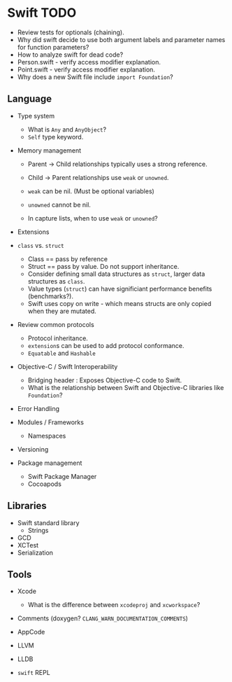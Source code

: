 # Swift TODO

* Review tests for optionals (chaining).
* Why did swift decide to use both argument labels and parameter names for function parameters?
* How to analyze swift for dead code?
* Person.swift - verify access modifier explanation.
* Point.swift - verify access modifier explanation.
* Why does a new Swift file include `import Foundation`?


## Language

* Type system
    * What is `Any` and `AnyObject`?
    * `Self` type keyword.

* Memory management
    * Parent -> Child relationships typically uses a strong reference.
    * Child -> Parent relationships use `weak` or `unowned`.
    * `weak` can be nil. (Must be optional variables)
    * `unowned` cannot be nil.

    * In capture lists, when to use `weak` or `unowned`?

* Extensions

* `class` vs. `struct`
    * Class == pass by reference
    * Struct == pass by value. Do not support inheritance.
    * Consider defining small data structures as `struct`, larger data structures as `class`.
    * Value types (`struct`) can have significiant performance benefits (benchmarks?).
    * Swift uses copy on write - which means structs are only copied when they are mutated.

* Review common protocols
    * Protocol inheritance.
    * `extension`s can be used to add protocol conformance.
    * `Equatable` and `Hashable`

* Objective-C / Swift Interoperability
    * Bridging header : Exposes Objective-C code to Swift.
    * What is the relationship between Swift and Objective-C libraries like `Foundation`?

* Error Handling

* Modules / Frameworks
    * Namespaces

* Versioning

* Package management
    * Swift Package Manager
    * Cocoapods

## Libraries

* Swift standard library
  * Strings
* GCD
* XCTest
* Serialization

## Tools

* Xcode
    * What is the difference between `xcodeproj` and `xcworkspace`?

* Comments (doxygen? `CLANG_WARN_DOCUMENTATION_COMMENTS`)
* AppCode
* LLVM
* LLDB
* `swift` REPL

